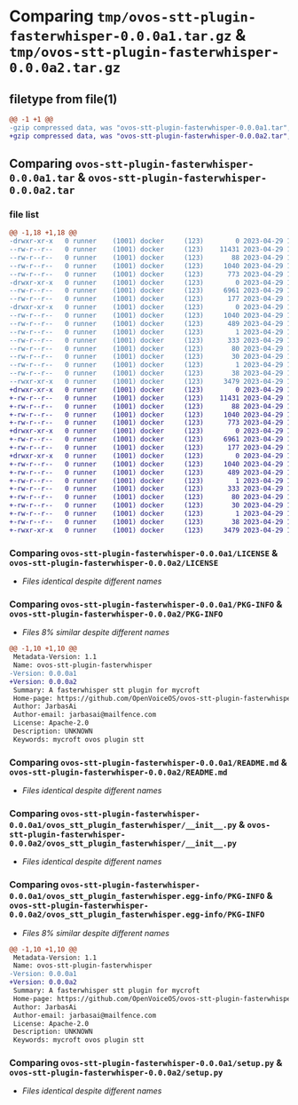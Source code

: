 # Comparing `tmp/ovos-stt-plugin-fasterwhisper-0.0.0a1.tar.gz` & `tmp/ovos-stt-plugin-fasterwhisper-0.0.0a2.tar.gz`

## filetype from file(1)

```diff
@@ -1 +1 @@
-gzip compressed data, was "ovos-stt-plugin-fasterwhisper-0.0.0a1.tar", last modified: Sat Apr 29 17:05:33 2023, max compression
+gzip compressed data, was "ovos-stt-plugin-fasterwhisper-0.0.0a2.tar", last modified: Sat Apr 29 17:06:43 2023, max compression
```

## Comparing `ovos-stt-plugin-fasterwhisper-0.0.0a1.tar` & `ovos-stt-plugin-fasterwhisper-0.0.0a2.tar`

### file list

```diff
@@ -1,18 +1,18 @@
-drwxr-xr-x   0 runner    (1001) docker     (123)        0 2023-04-29 17:05:33.814801 ovos-stt-plugin-fasterwhisper-0.0.0a1/
--rw-r--r--   0 runner    (1001) docker     (123)    11431 2023-04-29 17:05:26.000000 ovos-stt-plugin-fasterwhisper-0.0.0a1/LICENSE
--rw-r--r--   0 runner    (1001) docker     (123)       88 2023-04-29 17:05:26.000000 ovos-stt-plugin-fasterwhisper-0.0.0a1/MANIFEST.in
--rw-r--r--   0 runner    (1001) docker     (123)     1040 2023-04-29 17:05:33.814801 ovos-stt-plugin-fasterwhisper-0.0.0a1/PKG-INFO
--rw-r--r--   0 runner    (1001) docker     (123)      773 2023-04-29 17:05:26.000000 ovos-stt-plugin-fasterwhisper-0.0.0a1/README.md
-drwxr-xr-x   0 runner    (1001) docker     (123)        0 2023-04-29 17:05:33.814801 ovos-stt-plugin-fasterwhisper-0.0.0a1/ovos_stt_plugin_fasterwhisper/
--rw-r--r--   0 runner    (1001) docker     (123)     6961 2023-04-29 17:05:26.000000 ovos-stt-plugin-fasterwhisper-0.0.0a1/ovos_stt_plugin_fasterwhisper/__init__.py
--rw-r--r--   0 runner    (1001) docker     (123)      177 2023-04-29 17:05:29.000000 ovos-stt-plugin-fasterwhisper-0.0.0a1/ovos_stt_plugin_fasterwhisper/version.py
-drwxr-xr-x   0 runner    (1001) docker     (123)        0 2023-04-29 17:05:33.814801 ovos-stt-plugin-fasterwhisper-0.0.0a1/ovos_stt_plugin_fasterwhisper.egg-info/
--rw-r--r--   0 runner    (1001) docker     (123)     1040 2023-04-29 17:05:33.000000 ovos-stt-plugin-fasterwhisper-0.0.0a1/ovos_stt_plugin_fasterwhisper.egg-info/PKG-INFO
--rw-r--r--   0 runner    (1001) docker     (123)      489 2023-04-29 17:05:33.000000 ovos-stt-plugin-fasterwhisper-0.0.0a1/ovos_stt_plugin_fasterwhisper.egg-info/SOURCES.txt
--rw-r--r--   0 runner    (1001) docker     (123)        1 2023-04-29 17:05:33.000000 ovos-stt-plugin-fasterwhisper-0.0.0a1/ovos_stt_plugin_fasterwhisper.egg-info/dependency_links.txt
--rw-r--r--   0 runner    (1001) docker     (123)      333 2023-04-29 17:05:33.000000 ovos-stt-plugin-fasterwhisper-0.0.0a1/ovos_stt_plugin_fasterwhisper.egg-info/entry_points.txt
--rw-r--r--   0 runner    (1001) docker     (123)       80 2023-04-29 17:05:33.000000 ovos-stt-plugin-fasterwhisper-0.0.0a1/ovos_stt_plugin_fasterwhisper.egg-info/requires.txt
--rw-r--r--   0 runner    (1001) docker     (123)       30 2023-04-29 17:05:33.000000 ovos-stt-plugin-fasterwhisper-0.0.0a1/ovos_stt_plugin_fasterwhisper.egg-info/top_level.txt
--rw-r--r--   0 runner    (1001) docker     (123)        1 2023-04-29 17:05:33.000000 ovos-stt-plugin-fasterwhisper-0.0.0a1/ovos_stt_plugin_fasterwhisper.egg-info/zip-safe
--rw-r--r--   0 runner    (1001) docker     (123)       38 2023-04-29 17:05:33.814801 ovos-stt-plugin-fasterwhisper-0.0.0a1/setup.cfg
--rwxr-xr-x   0 runner    (1001) docker     (123)     3479 2023-04-29 17:05:26.000000 ovos-stt-plugin-fasterwhisper-0.0.0a1/setup.py
+drwxr-xr-x   0 runner    (1001) docker     (123)        0 2023-04-29 17:06:43.530910 ovos-stt-plugin-fasterwhisper-0.0.0a2/
+-rw-r--r--   0 runner    (1001) docker     (123)    11431 2023-04-29 17:06:36.000000 ovos-stt-plugin-fasterwhisper-0.0.0a2/LICENSE
+-rw-r--r--   0 runner    (1001) docker     (123)       88 2023-04-29 17:06:36.000000 ovos-stt-plugin-fasterwhisper-0.0.0a2/MANIFEST.in
+-rw-r--r--   0 runner    (1001) docker     (123)     1040 2023-04-29 17:06:43.530910 ovos-stt-plugin-fasterwhisper-0.0.0a2/PKG-INFO
+-rw-r--r--   0 runner    (1001) docker     (123)      773 2023-04-29 17:06:36.000000 ovos-stt-plugin-fasterwhisper-0.0.0a2/README.md
+drwxr-xr-x   0 runner    (1001) docker     (123)        0 2023-04-29 17:06:43.530910 ovos-stt-plugin-fasterwhisper-0.0.0a2/ovos_stt_plugin_fasterwhisper/
+-rw-r--r--   0 runner    (1001) docker     (123)     6961 2023-04-29 17:06:36.000000 ovos-stt-plugin-fasterwhisper-0.0.0a2/ovos_stt_plugin_fasterwhisper/__init__.py
+-rw-r--r--   0 runner    (1001) docker     (123)      177 2023-04-29 17:06:39.000000 ovos-stt-plugin-fasterwhisper-0.0.0a2/ovos_stt_plugin_fasterwhisper/version.py
+drwxr-xr-x   0 runner    (1001) docker     (123)        0 2023-04-29 17:06:43.530910 ovos-stt-plugin-fasterwhisper-0.0.0a2/ovos_stt_plugin_fasterwhisper.egg-info/
+-rw-r--r--   0 runner    (1001) docker     (123)     1040 2023-04-29 17:06:43.000000 ovos-stt-plugin-fasterwhisper-0.0.0a2/ovos_stt_plugin_fasterwhisper.egg-info/PKG-INFO
+-rw-r--r--   0 runner    (1001) docker     (123)      489 2023-04-29 17:06:43.000000 ovos-stt-plugin-fasterwhisper-0.0.0a2/ovos_stt_plugin_fasterwhisper.egg-info/SOURCES.txt
+-rw-r--r--   0 runner    (1001) docker     (123)        1 2023-04-29 17:06:43.000000 ovos-stt-plugin-fasterwhisper-0.0.0a2/ovos_stt_plugin_fasterwhisper.egg-info/dependency_links.txt
+-rw-r--r--   0 runner    (1001) docker     (123)      333 2023-04-29 17:06:43.000000 ovos-stt-plugin-fasterwhisper-0.0.0a2/ovos_stt_plugin_fasterwhisper.egg-info/entry_points.txt
+-rw-r--r--   0 runner    (1001) docker     (123)       80 2023-04-29 17:06:43.000000 ovos-stt-plugin-fasterwhisper-0.0.0a2/ovos_stt_plugin_fasterwhisper.egg-info/requires.txt
+-rw-r--r--   0 runner    (1001) docker     (123)       30 2023-04-29 17:06:43.000000 ovos-stt-plugin-fasterwhisper-0.0.0a2/ovos_stt_plugin_fasterwhisper.egg-info/top_level.txt
+-rw-r--r--   0 runner    (1001) docker     (123)        1 2023-04-29 17:06:43.000000 ovos-stt-plugin-fasterwhisper-0.0.0a2/ovos_stt_plugin_fasterwhisper.egg-info/zip-safe
+-rw-r--r--   0 runner    (1001) docker     (123)       38 2023-04-29 17:06:43.530910 ovos-stt-plugin-fasterwhisper-0.0.0a2/setup.cfg
+-rwxr-xr-x   0 runner    (1001) docker     (123)     3479 2023-04-29 17:06:36.000000 ovos-stt-plugin-fasterwhisper-0.0.0a2/setup.py
```

### Comparing `ovos-stt-plugin-fasterwhisper-0.0.0a1/LICENSE` & `ovos-stt-plugin-fasterwhisper-0.0.0a2/LICENSE`

 * *Files identical despite different names*

### Comparing `ovos-stt-plugin-fasterwhisper-0.0.0a1/PKG-INFO` & `ovos-stt-plugin-fasterwhisper-0.0.0a2/PKG-INFO`

 * *Files 8% similar despite different names*

```diff
@@ -1,10 +1,10 @@
 Metadata-Version: 1.1
 Name: ovos-stt-plugin-fasterwhisper
-Version: 0.0.0a1
+Version: 0.0.0a2
 Summary: A fasterwhisper stt plugin for mycroft
 Home-page: https://github.com/OpenVoiceOS/ovos-stt-plugin-fasterwhisper
 Author: JarbasAi
 Author-email: jarbasai@mailfence.com
 License: Apache-2.0
 Description: UNKNOWN
 Keywords: mycroft ovos plugin stt
```

### Comparing `ovos-stt-plugin-fasterwhisper-0.0.0a1/README.md` & `ovos-stt-plugin-fasterwhisper-0.0.0a2/README.md`

 * *Files identical despite different names*

### Comparing `ovos-stt-plugin-fasterwhisper-0.0.0a1/ovos_stt_plugin_fasterwhisper/__init__.py` & `ovos-stt-plugin-fasterwhisper-0.0.0a2/ovos_stt_plugin_fasterwhisper/__init__.py`

 * *Files identical despite different names*

### Comparing `ovos-stt-plugin-fasterwhisper-0.0.0a1/ovos_stt_plugin_fasterwhisper.egg-info/PKG-INFO` & `ovos-stt-plugin-fasterwhisper-0.0.0a2/ovos_stt_plugin_fasterwhisper.egg-info/PKG-INFO`

 * *Files 8% similar despite different names*

```diff
@@ -1,10 +1,10 @@
 Metadata-Version: 1.1
 Name: ovos-stt-plugin-fasterwhisper
-Version: 0.0.0a1
+Version: 0.0.0a2
 Summary: A fasterwhisper stt plugin for mycroft
 Home-page: https://github.com/OpenVoiceOS/ovos-stt-plugin-fasterwhisper
 Author: JarbasAi
 Author-email: jarbasai@mailfence.com
 License: Apache-2.0
 Description: UNKNOWN
 Keywords: mycroft ovos plugin stt
```

### Comparing `ovos-stt-plugin-fasterwhisper-0.0.0a1/setup.py` & `ovos-stt-plugin-fasterwhisper-0.0.0a2/setup.py`

 * *Files identical despite different names*

